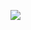[<img src="https://react-projects.netlify.app/static/9b55b784c3df82c1b4588ef29ffccd95/ea544/ScreenShot2020-10-01at12.31.32PM.webp">](https://demo-tabs-project.netlify.app/)
